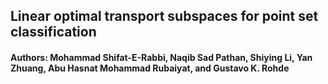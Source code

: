 ## Linear optimal transport subspaces for point set classification
#### Authors: Mohammad Shifat-E-Rabbi, Naqib Sad Pathan, Shiying Li, Yan Zhuang, Abu Hasnat Mohammad Rubaiyat, and Gustavo K. Rohde
